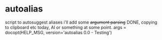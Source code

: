 # autoalias
script to autosuggest aliases
i'll add some ~~argument parsing~~ DONE, copying to clipboard etc today, AI or something at some point.
        args = docopt(HELP_MSG, version='autoalias 0.0 - Testing')
